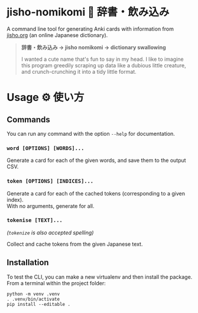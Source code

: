 # jisho-nomikomi 👹 辞書・飲み込み
A command line tool for generating Anki cards with information from [jisho.org](https://jisho.org/) (an online Japanese dictionary).

> **辞書・飲み込み → jisho nomikomi → dictionary swallowing**
>
> I wanted a cute name that's fun to say in my head.
> I like to imagine this program greedily scraping up data like a dubious little creature, and crunch-crunching it into a tidy little format.

# Usage ⚙️ 使い方
## Commands
You can run any command with the option `--help` for documentation.
### `word [OPTIONS] [WORDS]...`
Generate a card for each of the given words, and save them to the output CSV.

### `token [OPTIONS] [INDICES]...`
Generate a card for each of the cached tokens (corresponding to a given index).  
With no arguments, generate for all.

### `tokenise [TEXT]...`
*(`tokenize` is also accepted spelling)*

Collect and cache tokens from the given Japanese text. 
## Installation
To test the CLI, you can make a new virtualenv and then install the package. From a terminal within the project folder:
```
python -m venv .venv
. .venv/bin/activate
pip install --editable .
```
